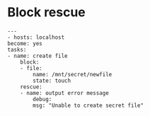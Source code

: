 # Block rescue

    ---
    - hosts: localhost
    become: yes
    tasks:
    - name: create file
        block:
        - file:
            name: /mnt/secret/newfile
            state: touch
        rescue:
        - name: output error message
            debug:
            msg: "Unable to create secret file"
